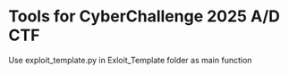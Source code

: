 
# Tools for CyberChallenge 2025 A/D CTF

Use exploit_template.py in Exloit_Template folder as main function

